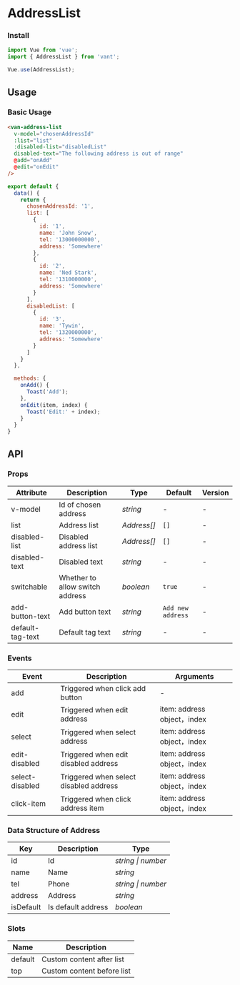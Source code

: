 # AddressList

### Install

``` javascript
import Vue from 'vue';
import { AddressList } from 'vant';

Vue.use(AddressList);
```

## Usage

### Basic Usage

```html
<van-address-list
  v-model="chosenAddressId"
  :list="list"
  :disabled-list="disabledList"
  disabled-text="The following address is out of range"
  @add="onAdd"
  @edit="onEdit"
/>
```

```javascript
export default {
  data() {
    return {
      chosenAddressId: '1',
      list: [
        {
          id: '1',
          name: 'John Snow',
          tel: '13000000000',
          address: 'Somewhere'
        },
        {
          id: '2',
          name: 'Ned Stark',
          tel: '1310000000',
          address: 'Somewhere'
        }
      ],
      disabledList: [
        {
          id: '3',
          name: 'Tywin',
          tel: '1320000000',
          address: 'Somewhere'
        }
      ]
    }
  },

  methods: {
    onAdd() {
      Toast('Add');
    },
    onEdit(item, index) {
      Toast('Edit:' + index);
    }
  }
}
```

## API

### Props

| Attribute | Description | Type | Default | Version |
|------|------|------|------|------|
| v-model | Id of chosen address | *string* | - | - |
| list | Address list | *Address[]* | `[]` | - |
| disabled-list | Disabled address list | *Address[]* | `[]` | - |
| disabled-text | Disabled text | *string* | - | - |
| switchable | Whether to allow switch address | *boolean* | `true` | - |
| add-button-text | Add button text | *string* | `Add new address` | - |
| default-tag-text | Default tag text | *string* | - | - |

### Events

| Event | Description | Arguments |
|------|------|------|
| add | Triggered when click add button | - |
| edit | Triggered when edit address | item: address object，index |
| select | Triggered when select address | item: address object，index |
| edit-disabled | Triggered when edit disabled address | item: address object，index |
| select-disabled | Triggered when select disabled address | item: address object，index |
| click-item | Triggered when click address item | item: address object，index |

### Data Structure of Address

| Key | Description | Type |
|------|------|------|
| id | Id | *string \| number* |
| name | Name | *string* |
| tel | Phone | *string \| number* |
| address | Address | *string* |
| isDefault | Is default address | *boolean* |

### Slots

| Name | Description |
|------|------|
| default | Custom content after list |
| top | Custom content before list |
